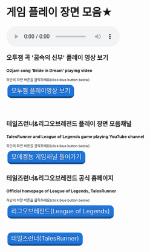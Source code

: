 # 게임 플레이 장면 모음★
<html>

<head>
<style>
.btn{text-decoration: none; font-size:1rem; color:white; padding:5px 10px 5px 10px;
margin:3px; border-radius: 10px; transition:all 0.1s; text-shadow: 0px -1px rgba(0,0,0,0.44);}
.btn:active{transform:translateY(10px);}
.btn.blue{background-color:#1f75d9; border-bottom:5px solid #165195;}
.btn.blue:active{border-bottom:2px solid #165195;}
</style>
</head>
<body>
<body background="배경수정.png">                     

<audio src="게임채널 배경음악.mp3" controls autoplay></audio>
<p style="font-size:16px;"><b>오투잼 곡 '꿈속의 신부' 플레이 영상 보기</b>
<p style="font-size:11px;"><b>O2jam song 'Bride in Dream' playing video</b>
<p style="font-size:9px;">하단의 파란 버튼을 클릭하세요(click blue button below)</p>
<a class="btn blue" href="https://www.youtube.com/watch?v=fsxaGLUBmek&t=5s" target="_blank">오투잼 플레이영상 보기</a>

<br><br>
<p style="font-size:16px;"><b>테일즈런너&리그오브레전드 플레이 장면 모음채널</b>
<p style="font-size:11px;"><b>TalesRunner and League of Legends game playing YouTube channel</b>
<p style="font-size:9px;">하단의 파란 버튼을 클릭하세요(click blue button below)</p>
<a class="btn blue" href="https://www.youtube.com/user/dmsdud95" target="_blank">모에겜뇽 게임채널 들어가기</a>
<br><br>
<p style="font-size:16px;"><b>테일즈런너&리그오브레전드 공식 홈페이지</b>
<p style="font-size:11px;"><b>Official homepage of League of Legends, TalesRunner</b>
<p style="font-size:9px;">하단의 파란 버튼을 클릭하세요(click blue button below)</p>
<a class="btn blue" href="https://leagueoflegends.co.kr/" target="_blank">리그오브레전드(League of Legends)</a>

<br><br><a class="btn blue" href="http://tr.game.onstove.com/index.asp" target="_blank">테일즈런너(TalesRunner)</a>
